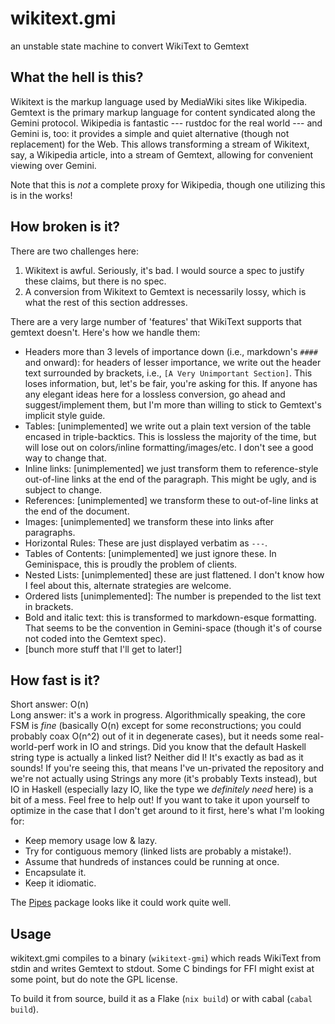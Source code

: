 # wikitext.gmi
an unstable state machine to convert WikiText to Gemtext

## What the hell is this?
Wikitext is the markup language used by MediaWiki sites like Wikipedia. Gemtext
is the primary markup language for content syndicated along the Gemini protocol.
Wikipedia is fantastic --- rustdoc for the real world --- and Gemini is, too: it
provides a simple and quiet alternative (though not replacement) for the Web.
This allows transforming a stream of Wikitext, say, a Wikipedia article, into a
stream of Gemtext, allowing for convenient viewing over Gemini.

Note that this is *not* a complete proxy for Wikipedia, though one utilizing
this is in the works!

## How broken is it?
There are two challenges here:

1. Wikitext is awful. Seriously, it's bad. I would source a spec to justify
   these claims, but there is no spec.
2. A conversion from Wikitext to Gemtext is necessarily lossy, which is what the
   rest of this section addresses.

There are a very large number of 'features' that WikiText supports that gemtext
doesn't. Here's how we handle them:

* Headers more than 3 levels of importance down (i.e., markdown's `####` and
  onward): for headers of lesser importance, we write out the header text
  surrounded by brackets, i.e., `[A Very Unimportant Section]`. This loses
  information, but, let's be fair, you're asking for this. If anyone has any
  elegant ideas here for a lossless conversion, go ahead and suggest/implement
  them, but I'm more than willing to stick to Gemtext's implicit style guide.
* Tables: [unimplemented] we write out a plain text version of the table encased
  in triple-backtics. This is lossless the majority of the time, but will lose
  out on colors/inline formatting/images/etc. I don't see a good way to change
  that.
* Inline links: [unimplemented] we just transform them to reference-style
  out-of-line links at the end of the paragraph. This might be ugly, and is
  subject to change.
* References: [unimplemented] we transform these to out-of-line links at the
  end of the document.
* Images: [unimplemented] we transform these into links after paragraphs.
* Horizontal Rules: These are just displayed verbatim as `---`.
* Tables of Contents: [unimplemented] we just ignore these. In Geminispace, this
  is proudly the problem of clients.
* Nested Lists: [unimplemented] these are just flattened. I don't know how I
  feel about this, alternate strategies are welcome.
* Ordered lists [unimplemented]: The number is prepended to the list text in
  brackets.
* Bold and italic text: this is transformed to markdown-esque formatting. That
  seems to be the convention in Gemini-space (though it's of course not coded
  into the Gemtext spec).
* [bunch more stuff that I'll get to later!]

## How fast is it?
Short answer: O(n) \
Long answer: it's a work in progress. Algorithmically speaking, the core FSM is
*fine* (basically O(n) except for some reconstructions; you could probably coax
O(n^2) out of it in degenerate cases), but it needs some real-world-perf work in
IO and strings. Did you know that the default Haskell string type is actually a
linked list? Neither did I! It's exactly as bad as it sounds! If you're seeing
this, that means I've un-privated the repository and we're not actually using
Strings any more (it's probably Texts instead), but IO in Haskell (especially
lazy IO, like the type we *definitely need* here) is a bit of a mess. Feel
free to help out! If you want to take it upon yourself to optimize in the case
that I don't get around to it first, here's what I'm looking for:

+ Keep memory usage low & lazy.
+ Try for contiguous memory (linked lists are probably a mistake!).
+ Assume that hundreds of instances could be running at once.
+ Encapsulate it.
+ Keep it idiomatic.

The [Pipes](https://hackage.haskell.org/package/pipes) package looks like it
could work quite well.

## Usage
wikitext.gmi compiles to a binary (`wikitext-gmi`) which reads WikiText from
stdin and writes Gemtext to stdout. Some C bindings for FFI might exist at some
point, but do note the GPL license.

To build it from source, build it as a Flake (`nix build`) or with cabal (`cabal
build`).
